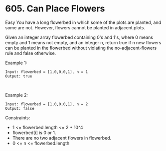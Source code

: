 # 605. Can Place Flowers
Easy
You have a long flowerbed in which some of the plots are planted, and some are not. 
However, flowers cannot be planted in adjacent plots.

Given an integer array flowerbed containing 0's and 1's, where 0 means empty and 1 means not empty, 
and an integer n, return true if n new flowers can be planted in the flowerbed 
without violating the no-adjacent-flowers rule and false otherwise.



Example 1:
```
Input: flowerbed = [1,0,0,0,1], n = 1
Output: true
```
<br/>

Example 2:
```
Input: flowerbed = [1,0,0,0,1], n = 2
Output: false
```

Constraints:
- 1 <= flowerbed.length <= 2 * 10^4
- flowerbed[i] is 0 or 1.
- There are no two adjacent flowers in flowerbed.
- 0 <= n <= flowerbed.length
